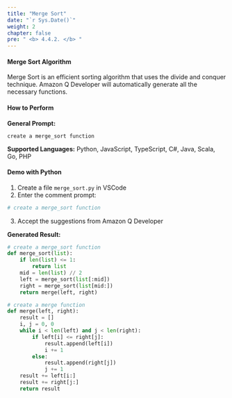 ```yaml
---
title: "Merge Sort"
date: "`r Sys.Date()`"
weight: 2
chapter: false
pre: " <b> 4.4.2. </b> "
---
```


#### Merge Sort Algorithm

Merge Sort is an efficient sorting algorithm that uses the divide and conquer technique. Amazon Q Developer will automatically generate all the necessary functions.

#### How to Perform

**General Prompt:**
```
create a merge_sort function
```

**Supported Languages:** Python, JavaScript, TypeScript, C#, Java, Scala, Go, PHP

#### Demo with Python

1. Create a file `merge_sort.py` in VSCode
2. Enter the comment prompt:
```python
# create a merge_sort function
```
3. Accept the suggestions from Amazon Q Developer

**Generated Result:**
```python
# create a merge_sort function
def merge_sort(list):
    if len(list) <= 1:
        return list
    mid = len(list) // 2
    left = merge_sort(list[:mid])
    right = merge_sort(list[mid:])
    return merge(left, right)

# create a merge function
def merge(left, right):
    result = []
    i, j = 0, 0
    while i < len(left) and j < len(right):
        if left[i] <= right[j]:
            result.append(left[i])
            i += 1
        else:
            result.append(right[j])
            j += 1
    result += left[i:]
    result += right[j:]
    return result
```
